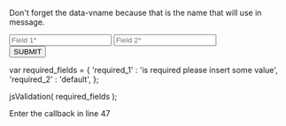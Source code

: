 Don't forget the data-vname because that is the name that will use in message.

<form>
	<input type="text" name="field_1" id="field_1" placeholder="Field 1*" data-vname="Field 1">
	<input type="text" name="field_2" id="field_2" placeholder="Field 2*" data-vname="Field 2">
	<div class="error_message_holder"></div>
	<input type="submit" name="submit_btn" id="submit_btn" value="SUBMIT">
</form>


var required_fields = {
	'required_1' : 'is required please insert some value',
	'required_2' : 'default',
};

jsValidation( required_fields );

Enter the callback in line 47